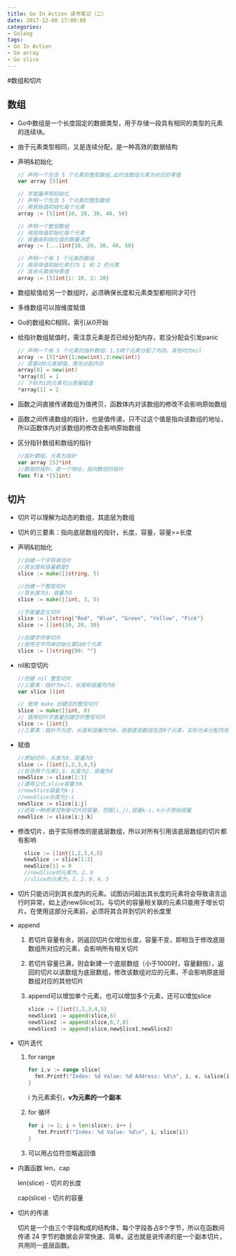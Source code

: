 ```yaml
---
title: Go In Action 读书笔记（二）
date: 2017-12-08 17:00:00
categories:
- Golang
tags:
- Go In Action
- Go array
- Go slice
---
```


#数组和切片
<!-- more -->

## 数组

- Go中数组是一个长度固定的数据类型，用于存储一段具有相同的类型的元素的连续块。
- 由于元素类型相同，又是连续分配，是一种高效的数据结构
- 声明&初始化
  ```go
  // 声明一个包含 5 个元素的整型数组,此时该数组元素为对应的零值
  var array [5]int
  ```
  ```go
  // 字面量声明初始化
  // 声明一个包含 5 个元素的整型数组
  // 用具体值初始化每个元素
  array := [5]int{10, 20, 30, 40, 50}
  ```

  ```go
  // 声明一个整型数组
  // 用具体值初始化每个元素
  // 容量由初始化值的数量决定
  array := [...]int{10, 20, 30, 40, 50}
  ```

  ```go
  // 声明一个有 5 个元素的数组
  // 用具体值初始化索引为 1 和 2 的元素
  // 其余元素保持零值
  array := [5]int{1: 10, 2: 20}
  ```

- 数组赋值给另一个数组时，必须确保长度和元素类型都相同才可行

- 多维数组可以按维度赋值

- Go的数组和C相同，索引从0开始

- 给指针数组赋值时，需注意元素是否已经分配内存，若没分配会引发panic

  ```go
  // 声明一个有 5 个元素的指针数组，1,3两个元素分配了内存，其他均为nil
  array := [5]*int{1:new(int),3:new(int)}
  // 若要对0元素赋值，需先分配内存
  array[0] = new(int)
  *array[0] = 1
  // 下标为1的元素可以直接赋值
  *array[1] = 2
  ```
- 函数之间直接传递数组为值拷贝，函数体内对该数组的修改不会影响原始数组
- 函数之间传递数组的指针，也是值传递，只不过这个值是指向该数组的地址，所以函数体内对该数组的修改会影响原始数组
- 区分指针数组和数组的指针
  ```go
  //指针数组，元素为指针
  var array [5]*int
  //数组的指针，是一个地址，指向数组的指针
  func f(a *[5]int)
  ```
## 切片

- 切片可以理解为动态的数组，其底层为数组

- 切片的三要素：指向底层数组的指针，长度，容量，容量>=长度

- 声明&初始化

  ```go
  //创建一个字符串切片
  //其长度和容量都是5
  slice := make([]string, 5)
  ```

  ```go
  //创建一个整型切片
  //其长度为3，容量为5   
  slice := make([]int, 3, 5)
  ```

  ```go
  //字面量定义切片
  slice := []string{"Red", "Blue", "Green", "Yellow", "Pink"}
  slice := []int{10, 20, 30}
  ```

  ```go
  //创建字符串切片
  //使用空字符串初始化第100个元素
  slice := []string{99: ""}
  ```

- nil和空切片

  ```go
  //创建 nil 整型切片
  //三要素：指针为nil，长度和容量均为0
  var slice []int
  ```

  ```go
  // 使用 make 创建空的整型切片
  slice := make([]int, 0)
  // 使用切片字面量创建空的整型切片 
  slice := []int{}
  //三要素：指针不为空，长度和容量均为0，但是底层数组包含0个元素，实际也未分配内存
  ```

- 赋值

  ```go
  //原始切片，长度为5，容量为5
  slice := []int{1,2,3,4,5}
  //包含两个元素2,3，长度为2，容量为4
  newSlice := slice[1:3]
  //通用公式,slice容量为k
  //newSlice容量为k-i
  //newSlice长度为j-i
  newSlice := slice[i:j]
  //还有一种用来控制新切片的容量，范围[i,j),容量k-i，k小于原始容量
  newSlice := slice[i:j:k]
  ```

- 修改切片，由于实际修改的是底层数组，所以对所有引用该底层数组的切片都有影响

  ```go
    slice := []int{1,2,3,4,5}
    newSlice := slice[1:3]
    newSlice[1] = 9
    //newSlice的元素为，2，9
    //slice的元素为，1，2，9，4，5
  ```

- 切片只能访问到其长度内的元素。试图访问超出其长度的元素将会导致语言运行时异常，如上述newSlice[3]。与切片的容量相关联的元素只能用于增长切片。在使用这部分元素前，必须将其合并到切片的长度里

- append

  1. 若切片容量有余，则返回切片仅增加长度，容量不变，即相当于修改底层数组所对应的元素，会影响所有相关切片

  2. 若切片容量已满，则会新建一个底层数组（小于1000时，容量翻倍），返回的切片以该数组为底层数组，修改该数组对应的元素，不会影响原底层数组对应的其他切片

  3. append可以增加单个元素，也可以增加多个元素，还可以增加slice

     ```go
     slice := []int{1,2,3,4,5}
     newSlice1 := append(slice,6)
     newSlice2 := append(slice,6,7,8)
     newSlice3 := append(slice,newSlice1,newSlice2)
     ```

- 切片迭代

  1. for range

     ```go
     for i,v := range slice{
       fmt.Printf("Index: %d Value: %d Address: %X\n", i, v, &slice[i])
     }
     ```

     i 为元素索引，**v为元素的一个副本**

  2. for 循环

     ```go
     for i := 2; i < len(slice); i++ {
     	fmt.Printf("Index: %d Value: %d\n", i, slice[i])
     }
     ```

  3. 可以用占位符忽略返回值

- 内置函数 len，cap

  len(slice) - 切片的长度

  cap(slice) - 切片的容量

- 切片的传递

  切片是一个由三个字段构成的结构体，每个字段各占8个字节，所以在函数间传递 24 字节的数据会非常快速、简单。这也就是说传递的是一个副本切片，共用同一底层函数。